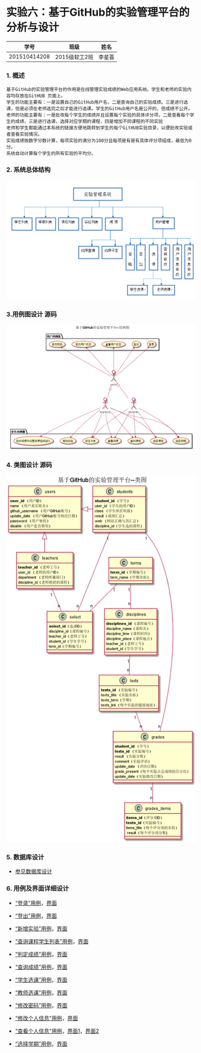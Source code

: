 # 实验六：基于GitHub的实验管理平台的分析与设计

|学号  |      班级      |      姓名      |
|:---------:|:-------------:|:-------------:|
|201510414208   |  2015级软工2班    |  李星荟 |

### 1. 概述

    基于GitHub的实验管理平台的作用是在线管理实验成绩的Web应用系统。学生和老师的实验内容均存放在GitHUB 页面上。
    学生的功能主要有：一是设置自己的GitHub用户名，二是查询自己的实验成绩。三是进行选课，但是必须在老师选完之后才能进行选课。学生的GitHub用户名是公开的，但成绩不公开。
    老师的功能主要有：一是批改每个学生的成绩并且设置每个实验的具体评分项，二是查看每个学生的成绩，三是进行选课，选择对应学期的课程，四是增加不同课程的不同实验
    老师和学生都能通过本系统的链接方便地跳转到学生的每个GitHUB实验目录，以便批改实验或者查看实验情况。
    实验成绩按数字分数计算，每项实验的满分为100分且每项是有是有具体评分项组成，最低为0分。
    系统自动计算每个学生的所有实验的平均分。
    
### 2. 系统总体结构

 ![图片](系统结构图.png)
 
 ### 3.用例图设计 源码
 
  ![图片](overall.png)
  
### 4. 类图设计 源码
  
  ![图片](class.png)
   
   
### 5. 数据库设计

   * [参见数据库设计](数据库设计.md)
   
### 6. 用例及界面详细设计

   * [“登录”用例](用例/登录.md)，[界面](https://shiningplant.github.io/is_analysis/test6/ui/index.html/)
   
   * [“登出”用例](用例/登出.md)，[界面](https://shiningplant.github.io/is_analysis/test6/ui/teacher1.html/)
   
   * [“新增实验”用例](用例/新增实验.md)，[界面](https://shiningplant.github.io/is_analysis/test6/ui/addtest.html/)

   * [“查询课程学生列表”用例](用例/查询课程学生列表.md)，[界面](https://shiningplant.github.io/is_analysis/test6/ui/学生列表.html/)

   * [“判定成绩”用例](用例/判定成绩.md)，[界面](https://shiningplant.github.io/is_analysis/test6/ui/setscore.html/)  

   * [“查询成绩”用例](用例/查询成绩.md)，[界面](https://shiningplant.github.io/is_analysis/test6/ui/getscore.html/)   

   * [“学生选课”用例](用例/学生选课.md)，[界面](https://shiningplant.github.io/is_analysis/test6/ui/课程列表.html/)  
   
   * [“教师选课”用例](用例/教师选课.md)，[界面](https://shiningplant.github.io/is_analysis/test6/ui/teacher1.html/) 
   
   * [“修改密码”用例](用例/修改密码.md)，[界面](https://shiningplant.github.io/is_analysis/test6/ui/updatepassword.html/) 

   * [“修改个人信息”用例](用例/修改个人信息.md)，[界面](https://shiningplant.github.io/is_analysis/test6/ui/updateuserinfo.html/)  
   
   * [“查看个人信息”用例](用例/查看个人信息.md)，[界面1](https://shiningplant.github.io/is_analysis/test6/ui/student_info.html/)，[界面2](https://shiningplant.github.io/is_analysis/test6/ui/teacher_info.html/)
   
   * [“选择学期”用例](用例/选择学期.md)，[界面](https://shiningplant.github.io/is_analysis/test6/ui/teacher.html/)